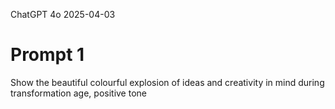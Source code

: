 ChatGPT 4o 
2025-04-03

# Prompt 1
Show the beautiful colourful explosion of ideas and creativity in mind during transformation age, positive tone